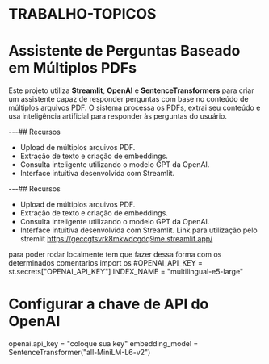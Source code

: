 # TRABALHO-TOPICOS
# Assistente de Perguntas Baseado em Múltiplos PDFs

Este projeto utiliza **Streamlit**, **OpenAI** e **SentenceTransformers** para criar um assistente capaz de responder perguntas com base no conteúdo de múltiplos arquivos PDF. O sistema processa os PDFs, extrai seu conteúdo e usa inteligência artificial para responder às perguntas do usuário.

---## Recursos

- Upload de múltiplos arquivos PDF.
- Extração de texto e criação de embeddings.
- Consulta inteligente utilizando o modelo GPT da OpenAI.
- Interface intuitiva desenvolvida com Streamlit.

---## Recursos

- Upload de múltiplos arquivos PDF.
- Extração de texto e criação de embeddings.
- Consulta inteligente utilizando o modelo GPT da OpenAI.
- Interface intuitiva desenvolvida com Streamlit.
  Link para utilização pelo stremlit
https://geccgtsvrk8mkwdcgdq9me.streamlit.app/


para poder rodar localmente
tem que fazer dessa forma com os determinados comentarios
import os
#OPENAI_API_KEY = st.secrets["OPENAI_API_KEY"]
INDEX_NAME = "multilingual-e5-large"
# Configurar a chave de API do OpenAI
openai.api_key = "coloque sua key"
embedding_model = SentenceTransformer("all-MiniLM-L6-v2")
